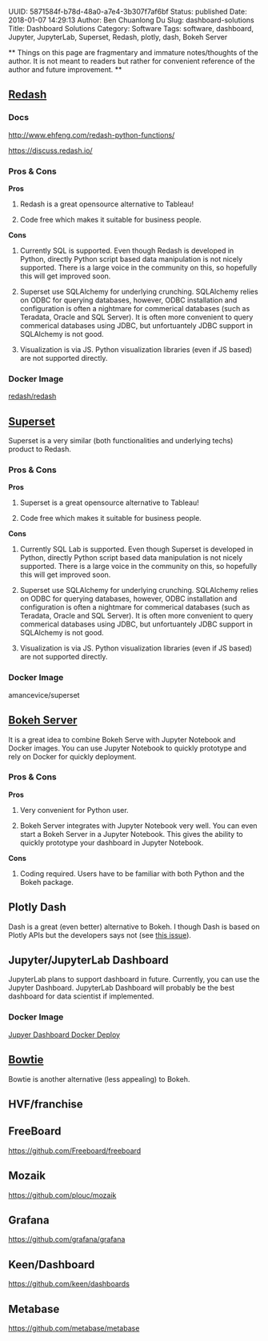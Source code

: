 UUID: 5871584f-b78d-48a0-a7e4-3b307f7af6bf
Status: published
Date: 2018-01-07 14:29:13
Author: Ben Chuanlong Du
Slug: dashboard-solutions
Title: Dashboard Solutions
Category: Software
Tags: software, dashboard, Jupyter, JupyterLab, Superset, Redash, plotly, dash, Bokeh Server

**
Things on this page are
fragmentary and immature notes/thoughts of the author.
It is not meant to readers
but rather for convenient reference of the author and future improvement.
**

## [Redash](https://github.com/getredash/redash)

### Docs

http://www.ehfeng.com/redash-python-functions/

https://discuss.redash.io/

### Pros & Cons

**Pros**

1. Redash is a great opensource alternative to Tableau! 

2. Code free which makes it suitable for business people.

**Cons**

1. Currently SQL is supported. 
    Even though Redash is developed in Python,
    directly Python script based data manipulation is not nicely supported. 
    There is a large voice in the community on this, 
    so hopefully this will get improved soon.

2. Superset use SQLAlchemy for underlying crunching. 
    SQLAlchemy relies on ODBC for querying databases,
    however, 
    ODBC installation and configuration is often a nightmare for commerical databases
    (such as Teradata, Oracle and SQL Server).
    It is often more convenient to query commerical databases using JDBC,
    but unfortuantely JDBC support in SQLAlchemy is not good.

3. Visualization is via JS. 
    Python visualization libraries (even if JS based) are not supported directly.

### Docker Image

[redash/redash](https://hub.docker.com/r/redash/redash/)

## [Superset](https://github.com/apache/incubator-superset)

Superset is a very similar (both functionalities and underlying techs) product to Redash.

### Pros & Cons

**Pros**

1. Superset is a great opensource alternative to Tableau! 

2. Code free which makes it suitable for business people.

**Cons**

1. Currently SQL Lab is supported. 
    Even though Superset is developed in Python,
    directly Python script based data manipulation is not nicely supported. 
    There is a large voice in the community on this, 
    so hopefully this will get improved soon.

2. Superset use SQLAlchemy for underlying crunching. 
    SQLAlchemy relies on ODBC for querying databases,
    however, 
    ODBC installation and configuration is often a nightmare for commerical databases
    (such as Teradata, Oracle and SQL Server).
    It is often more convenient to query commerical databases using JDBC,
    but unfortuantely JDBC support in SQLAlchemy is not good.

3. Visualization is via JS. 
    Python visualization libraries (even if JS based) are not supported directly.
    
### Docker Image

amancevice/superset

## [Bokeh Server](https://bokeh.pydata.org/en/latest/docs/user_guide/server.html)

It is a great idea to combine Bokeh Serve with Jupyter Notebook and Docker images. 
You can use Jupyter Notebook to quickly prototype
and rely on Docker for quickly deployment. 

### Pros & Cons

**Pros**

1. Very convenient for Python user. 

2. Bokeh Server integrates with Jupyter Notebook very well.
    You can even start a Bokeh Server in a Jupyter Notebook.
    This gives the ability to quickly prototype your dashboard in Jupyter Notebook.

**Cons**

1. Coding required. 
    Users have to be familiar with both Python and the Bokeh package.

## Plotly Dash

Dash is a great (even better) alternative to Bokeh.
I though Dash is based on Plotly APIs but the developers says not 
(see [this issue](https://github.com/plotly/dash/issues/192)).


## Jupyter/JupyterLab Dashboard

JupyterLab plans to support dashboard in future. 
Currently, 
you can use the Jupyter Dashboard.
JupyterLab Dashboard will probably be the best dashboard for data scientist if implemented.

### Docker Image

[Jupyer Dashboard Docker Deploy](https://github.com/jupyter-incubator/dashboards_setup/tree/master/docker_deploy)

## [Bowtie](https://github.com/jwkvam/bowtie)

Bowtie is another alternative (less appealing) to Bokeh.

## HVF/franchise

## FreeBoard

https://github.com/Freeboard/freeboard

## Mozaik

https://github.com/plouc/mozaik

## Grafana

https://github.com/grafana/grafana

## Keen/Dashboard

https://github.com/keen/dashboards

## Metabase

https://github.com/metabase/metabase


